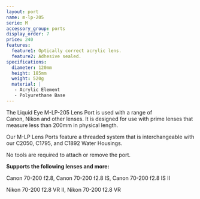 ```yaml
---
layout: port
name: m-lp-205
serie: M
accessory_group: ports
display_order: 7
price: 240
features:
  feature1: Optically correct acrylic lens.
  feature2: Adhesive sealed.
specifications:
  diameter: 120mm
  height: 185mm
  weight: 520g
  material: |
   - Acrylic Element
   - Polyurethane Base
---
```

The Liquid Eye M-LP-205 Lens Port is used with a range of Canon, Nikon and other lenses. It is designed for use with prime lenses that measure less than 200mm in physical length.

Our M-LP Lens Ports feature a threaded system that is interchangeable with our C2050, C1795, and C1892 Water Housings.  

No tools are required to attach or remove the port.

**Supports the following lenses and more:**

Canon	70-200 f2.8, Canon 70-200 f2.8 IS, Canon 70-200 f2.8 IS II

Nikon	70-200 f2.8 VR II, Nikon 70-200 f2.8 VR
